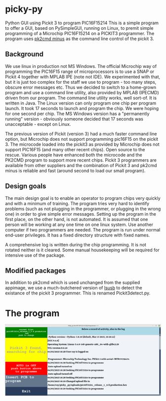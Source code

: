 # picky-py
 Python GUI using Pickit 3 to program PIC16F15214
 This is a simple program to offer a GUI, based on PySimpleGUI, running on Linux, to premit simple programming of a Microchip PIC16F15214 on a PICKIT3 programmer.
 The program uses [pk2cmd minus](http://kair.us/projects/pickitminus/) as the command line control of the pickit 3.
 
 ## Background
 
 We use linux in production not MS Windows. The official Microchip way of programming the PIC16F15 range of microprocessors is to use a SNAP or Pickit 4 together with MPLAB IPE (note not IDE). We experimented with that, but it is just too complex for the staff we use to program - too many steps, obscure error messages etc. Thus we decided to switch to a home-grown program and use a command line utility, also provided by MPLAB (IPECMD) driven from our program. The command line utility works, well sort-of. It is written in Java. The Linux version can only program one chip per program launch. It took 17 seconds to launch and program the chip. We were hoping for one second per chip.  The MS Windows version has a "permanently running" version - obviously someone decided that 17 seconds was unacceptable - except on Linux.

 The previous version of Pickit (version 3) had a much faster command line option, but Microchip does not support programming pic16F15 on the pickit 3. The microcode loaded into the pickit3 as provided by Microchip does not support PIC16F15 (and many other recent chips). Open source to the rescue. Various people have enhanced both the microcode and the PK2CMD program to support more recent chips. Pickit 3 programmers are available from other suppliers and the combination of Pickit 3 and pk2cmd minus is reliable and fast (around  second to load our small program).
 
## Design goals

The main design goal is to enable an operator to program chips very quickly and with a minimum of training. The program tries very hard to identify problems (such as not plugging in the programmer, or plugging in the wrong one) in order to give simple error messages. Setting up the program in the first place, on the other hand, is not automated. It is assumed that one person will be working at any one time on one linux system. Use another computer if two programmers are needed. The program is run under normal end-user privileges. It has a fixed directory structure with fixed names.

A comprehensive log is written during the chip programming. It is not rotated neither is it cleared. Some manual housekeeping will be required for intensive use of the package.
 
## Modified packages

 In addition to pk2cmd which is used unchanged from the supplied appimage, we use a much-butchered version of [lsusb](https://github.com/gregkh/usbutils/blob/master/lsusb.py.in) to detect the existance of the pickit 3 programmer. This is renamed Pickit3detect.py.
 
# The program
![The GUI of Picky-py](picky_py.png)